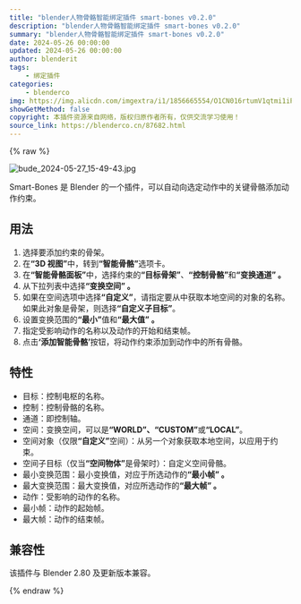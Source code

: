 ```yaml
---
title: "blender人物骨骼智能绑定插件 smart-bones v0.2.0"
description: "blender人物骨骼智能绑定插件 smart-bones v0.2.0"
summary: "blender人物骨骼智能绑定插件 smart-bones v0.2.0"
date: 2024-05-26 00:00:00
updated: 2024-05-26 00:00:00
author: blenderit
tags: 
    - 绑定插件
categories:
    - blenderco
img: https://img.alicdn.com/imgextra/i1/1856665554/O1CN016rtumV1qtmi1iPpi7_!!1856665554.jpg
showGetMethod: false
copyright: 本插件资源来自网络，版权归原作者所有，仅供交流学习使用！
source_link: https://blenderco.cn/87682.html
---
```


{% raw %}
<p><img src="https://img.alicdn.com/imgextra/i1/1856665554/O1CN016rtumV1qtmi1iPpi7_!!1856665554.jpg" alt="bude_2024-05-27_15-49-43.jpg"></p><p>Smart-Bones 是 Blender 的一个插件，可以自动向选定动作中的关键骨骼添加动作约束。</p><div class="markdown-heading" dir="auto">
<h2 class="heading-element" dir="auto" tabindex="-1"><span>用法</span></h2>
<p><a id="user-content-usage" class="anchor" href="https://github.com/sketchy-squirrel/smart-bones#usage" aria-label="固定链接：用法"></a></p></div><ol dir="auto">
<li><span>选择要添加约束的骨架。</span></li>
<li><span>在</span><strong><span>“3D 视图”</span></strong><span>中，转到</span><strong><span>“智能骨骼”</span></strong><span>选项卡。</span></li>
<li><span>在</span><strong><span>“智能骨骼面板”</span></strong><span>中，选择约束的</span><strong><span>“目标骨架”</span></strong><span>、</span><strong><span>“控制骨骼”</span></strong><span>和</span><strong><span>“变换通道” 。</span></strong></li>
<li><span>从下拉列表中选择</span><strong><span>“变换空间” 。</span></strong></li>
<li><span>如果在空间选项中选择</span><strong><span>“自定义”</span></strong><span>，请指定要从中获取本地空间的对象的名称。如果此对象是骨架，则选择</span><strong><span>“自定义子目标”</span></strong><span>。</span></li>
<li><span>设置变换范围的</span><strong><span>“最小”</span></strong><span>值和</span><strong><span>“最大值” 。</span></strong></li>
<li><span>指定受影响动作的名称以及动作的开始和结束帧。</span></li>
<li><span>点击</span><strong><span>‘添加智能骨骼’</span></strong><span>按钮，将动作约束添加到动作中的所有骨骼。</span></li>
</ol><div class="markdown-heading" dir="auto">
<h2 class="heading-element" dir="auto" tabindex="-1"><span>特性</span></h2>
<p><a id="user-content-properties" class="anchor" href="https://github.com/sketchy-squirrel/smart-bones#properties" aria-label="固定链接：属性"></a></p></div><ul dir="auto">
<li><span>目标：控制电枢的名称。</span></li>
<li><span>控制：控制骨骼的名称。</span></li>
<li><span>通道：即控制轴。</span></li>
<li><span>空间：变换空间，可以是</span><strong><span>“WORLD”、“CUSTOM”</span></strong><span>或</span><strong><span>“LOCAL”</span></strong><span>。</span></li>
<li><span>空间对象（仅限</span><strong><span>“自定义”</span></strong><span>空间）：从另一个对象获取本地空间，以应用于约束。</span></li>
<li><span>空间子目标（仅当</span><strong><span>“空间物体”</span></strong><span>是骨架时）：自定义空间骨骼。</span></li>
<li><span>最小变换范围：最小变换值，对应于所选动作的</span><strong><span>“最小帧” 。</span></strong></li>
<li><span>最大变换范围：最大变换值，对应所选动作的</span><strong><span>“最大帧” 。</span></strong></li>
<li><span>动作：受影响的动作的名称。</span></li>
<li><span>最小帧：动作的起始帧。</span></li>
<li><span>最大帧：动作的结束帧。</span></li>
</ul><div class="markdown-heading" dir="auto">
<h2 class="heading-element" dir="auto" tabindex="-1"><span>兼容性</span></h2>
<p><a id="user-content-compatibility" class="anchor" href="https://github.com/sketchy-squirrel/smart-bones#compatibility" aria-label="永久链接：兼容性"></a></p></div><p dir="auto"><span>该插件与 Blender 2.80 及更新版本兼容。</span></p>
<div style="display: none">blenderco</div>
{% endraw %}